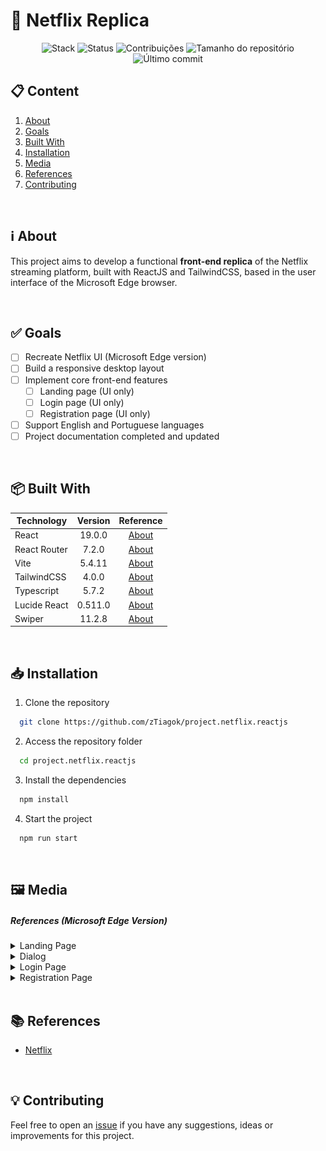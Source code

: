 # 🍿 Netflix Replica

<div align="center">

![Stack](https://img.shields.io/badge/Stack-Frontend-teal?style=for-the-badge) ![Status](https://img.shields.io/badge/status-Work%20in%20Progress-ffcc00?style=for-the-badge) ![Contribuições](https://img.shields.io/github/contributors/zTiagok/project.netflix.reactjs?style=for-the-badge) ![Tamanho do repositório](https://img.shields.io/github/repo-size/zTiagok/project.netflix.reactjs?style=for-the-badge) ![Último commit](https://img.shields.io/github/last-commit/zTiagok/project.netflix.reactjs?style=for-the-badge)

</div>

## 📋 Content

1. [About](#-about)
1. [Goals](#-goals)
1. [Built With](#-built-with)
1. [Installation](#-installation)
1. [Media](#️-media)
1. [References](#-references)
1. [Contributing](#-contributing)

<br />

## ℹ️ About

This project aims to develop a functional **front-end replica** of the Netflix streaming platform, built with ReactJS and TailwindCSS, based in the user interface of the Microsoft Edge browser.

<br />

## ✅ Goals

- [ ] Recreate Netflix UI (Microsoft Edge version)
- [ ] Build a responsive desktop layout
- [ ] Implement core front-end features
  - [ ] Landing page (UI only)
  - [ ] Login page (UI only)
  - [ ] Registration page (UI only)
- [ ] Support English and Portuguese languages
- [ ] Project documentation completed and updated

<br />

## 📦 Built With

| Technology   | Version |                                        Reference                                        |
| ------------ | :-----: | :-------------------------------------------------------------------------------------: |
| React        | 19.0.0  |                   [About](https://react.dev/blog/2024/12/05/react-19)                   |
| React Router |  7.2.0  |                       [About](https://reactrouter.com/7.2.0/home)                       |
| Vite         | 5.4.11  |                            [About](https://vite.dev/guide/)                             |
| TailwindCSS  |  4.0.0  |              [About](https://tailwindcss.com/docs/installation/using-vite)              |
| Typescript   |  5.7.2  | [About](https://www.typescriptlang.org/docs/handbook/release-notes/typescript-5-7.html) |
| Lucide React | 0.511.0 |                 [About](https://lucide.dev/guide/packages/lucide-react)                 |
| Swiper       | 11.2.8  |                        [About](https://swiperjs.com/swiper-api)                         |

<br />

## 📥 Installation

1. Clone the repository

```bash
  git clone https://github.com/zTiagok/project.netflix.reactjs
```

2. Access the repository folder

```bash
  cd project.netflix.reactjs
```

3. Install the dependencies

```bash
  npm install
```

4. Start the project

```bash
  npm run start
```

<br />

## 🖼️ Media

##### References (Microsoft Edge Version)

<details>
  <summary>Landing Page</summary>
  
  ![Landing](./references/landing.png)
</details>
<details>
  <summary>Dialog</summary>
  
  ![Landing](./references/dialog.png)
</details>
<details>
  <summary>Login Page</summary>

![Landing](./references/login.png)

</details>
<details>
  <summary>Registration Page</summary>

![Landing](./references/registration.png)

</details>

<br />

## 📚 References

- [Netflix](https://www.netflix.com/br-en/)

<br />

## 💡 Contributing

Feel free to open an [issue](https://github.com/zTiagok/project.netflix.reactjs/issues) if you have any suggestions, ideas or improvements for this project.

